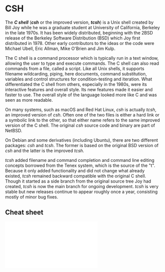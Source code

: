 # CSH

The ***C shell*** (***csh*** or the improved version, ***tcsh***) is a Unix shell created by Bill Joy while he was a graduate student at University of California, Berkeley in the late 1970s. It has been widely distributed, beginning with the 2BSD release of the Berkeley Software Distribution (BSD) which Joy first distributed in 1978. Other early contributors to the ideas or the code were Michael Ubell, Eric Allman, Mike O'Brien and Jim Kulp.

The C shell is a command processor which is typically run in a text window, allowing the user to type and execute commands. The C shell can also read commands from a file, called a script. Like all Unix shells, it supports filename wildcarding, piping, here documents, command substitution, variables and control structures for condition-testing and iteration. What differentiated the C shell from others, especially in the 1980s, were its interactive features and overall style. Its new features made it easier and faster to use. The overall style of the language looked more like C and was seen as more readable.

On many systems, such as macOS and Red Hat Linux, *csh* is actually *tcsh*, an improved version of *csh*. Often one of the two files is either a hard link or a symbolic link to the other, so that either name refers to the same improved version of the C shell. The original *csh* source code and binary are part of NetBSD.

On Debian and some derivatives (including Ubuntu), there are two different packages: *csh* and *tcsh*. The former is based on the original BSD version of *csh* and the latter is the improved *tcsh*.

*tcsh* added filename and command completion and command line editing concepts borrowed from the Tenex system, which is the source of the "t". Because it only added functionality and did not change what already existed, *tcsh* remained backward compatible with the original C shell. Though it started as a side branch from the original source tree Joy had created, *tcsh* is now the main branch for ongoing development. *tcsh* is very stable but new releases continue to appear roughly once a year, consisting mostly of minor bug fixes.

## Cheat sheet

![CSH cheat sheet](assets/csh.pdf)
